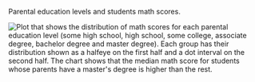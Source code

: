 Parental education levels and students math scores.

![Plot that shows the distribution of math scores for each parental education level (some high school, high school, 
some college, associate degree, bachelor degree and master degree). Each group has their distribution shown as a halfeye 
on the first half and a dot interval on the second half. The chart shows that the median math score for students whose parents 
have a master's degree is higher than the rest.](https://github.com/luisfrein/-30DayChartChallenge/blob/master/2021/D27.Educational/D27.Educational.png)
